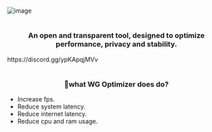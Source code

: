 ![image](https://user-images.githubusercontent.com/132106663/235265368-002b8b5b-5624-493f-94df-d3eba55338a2.png)
<h1 align="center"></h1>
<h3 align="center">An open and transparent tool, designed to optimize performance, privacy and stability.
</h3>
https://discord.gg/ypKApqjMVv

<h1 align="center"></h1>
<h3 align="center">🤔what WG Optimizer does do?</h3>

- Increase fps.
- Reduce system latency.
- Reduce internet latency.
- Reduce cpu and ram usage.
